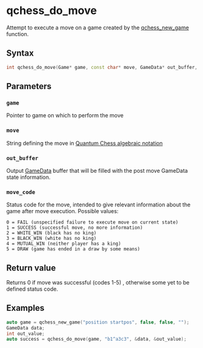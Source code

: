 # qchess_do_move
Attempt to execute a move on a game created by the [qchess_new_game](./new_game.md) function.
## Syntax
```cpp
int qchess_do_move(Game* game, const char* move, GameData* out_buffer, int* move_code);
```
## Parameters
### ```game```
Pointer to game on which to perform the move

### ```move```
String defining the move in [Quantum Chess algebraic notation](../qc_algebraic_notation.md)

### ```out_buffer```
Output [GameData](./GameData.md) buffer that will be filled with the post move GameData state information.

### ```move_code```
Status code for the move, intended to give relevant information about the game after move execution. Possible values:
```
0 = FAIL (unspecified failure to execute move on current state)
1 = SUCCESS (successful move, no more information)
2 = WHITE_WIN (black has no king)
3 = BLACK_WIN (white has no king)
4 = MUTUAL_WIN (neither player has a king)
5 = DRAW (game has ended in a draw by some means)
```

## Return value
Returns 0 if move was successful (codes 1-5) , otherwise some yet to be defined status code.

## Examples
```cpp
auto game = qchess_new_game("position startpos", false, false, "");
GameData data;
int out_value;
auto success = qchess_do_move(game, "b1^a3c3", &data, &out_value);
```

